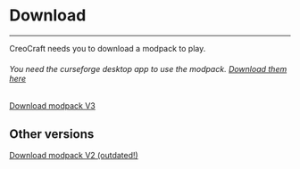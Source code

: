 # Download
---
CreoCraft needs you to download a modpack to play. <br>
###### You need the curseforge desktop app to use the modpack. [Download them here](https://www.curseforge.com/download/app)
<a href="modpacks/createBetter-3.0.zip" download>Download modpack V3</a>
## Other versions
<a href="modpacks/createBetter-2.0.zip" download>Download modpack V2 (outdated!)</a>
